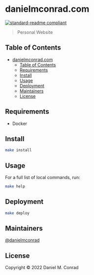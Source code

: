 # danielmconrad.com

[![standard-readme compliant](https://img.shields.io/badge/standard--readme-OK-green.svg?style=flat-square)](https://github.com/RichardLitt/standard-readme)

> Personal Website

## Table of Contents

- [danielmconrad.com](#danielmconrad.com)
  - [Table of Contents](#table-of-contents)
  - [Requirements](#requirements)
  - [Install](#install)
  - [Usage](#usage)
  - [Deployment](#deployment)
  - [Maintainers](#maintainers)
  - [License](#license)

## Requirements

- Docker


## Install

```sh
make install
```

## Usage

For a full list of local commands, run:

```sh
make help
```

## Deployment

```sh
make deploy
```


## Maintainers

[@danielmconrad](https://github.com/danielmconrad)


## License

Copyright © 2022 Daniel M. Conrad
